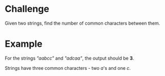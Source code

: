 # Challenge
Given two strings, find the number of common characters between them.

# Example
For the strings *"aabcc"* and *"adcaa"*, the output should be **3**.

Strings have three common characters - two *a*'s and one *c*.
